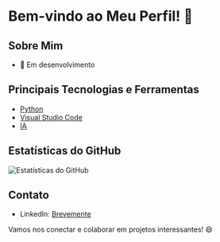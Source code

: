 # Bem-vindo ao Meu Perfil! 👋



## Sobre Mim

- 🌱 Em desenvolvimento

## Principais Tecnologias e Ferramentas

- [Python](#)
- [Visual Studio Code](#)
- [IA](#)


## Estatísticas do GitHub

![Estatísticas do GitHub](https://github-readme-stats.vercel.app/api?username=R0NALD00W&show_icons=true&theme=dark)

## Contato

- LinkedIn: [Brevemente](#)

Vamos nos conectar e colaborar em projetos interessantes! 😄
